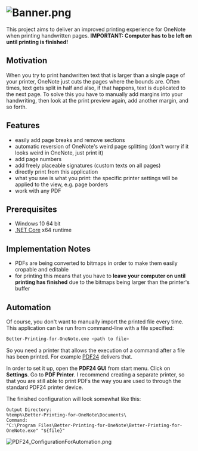 # ![Banner.png](https://user-images.githubusercontent.com/4995833/75390279-4c101200-58e8-11ea-80c0-d58cf6a28c32.png)
This project aims to deliver an improved printing experience for OneNote when printing handwritten pages. **IMPORTANT: Computer has to be left on until printing is finished!**

## Motivation
When you try to print handwritten text that is larger than a single page of your printer, OneNote just cuts the pages where the bounds are. Often times, text gets split in half and also, if that happens, text is duplicated to the next page. To solve this you have to manually add margins into your handwriting, then look at the print preview again, add another margin, and so forth.

## Features
- easily add page breaks and remove sections
- automatic reversion of OneNote's weird page splitting (don't worry if it looks weird in OneNote, just print it)
- add page numbers
- add freely placeable signatures (custom texts on all pages)
- directly print from this application
- what you see is what you print: the specific printer settings will be applied to the view, e.g. page borders
- work with any PDF

## Prerequisites

- Windows 10 64 bit
- [.NET Core](https://dotnet.microsoft.com/download) x64 runtime

## Implementation Notes

- PDFs are being converted to bitmaps in order to make them easily cropable and editable
- for printing this means that you have to **leave your computer on until printing has finished** due to the bitmaps being larger than the printer's buffer

## Automation

Of course, you don't want to manually import the printed file every time. This application can be run from command-line with a file specified:

```bash
Better-Printing-for-OneNote.exe <path to file>
```

So you need a printer that allows the execution of a command after a file has been printed. For example [PDF24](https://en.pdf24.org/) delivers that.

In order to set it up, open the **PDF24 GUI** from start menu. Click on **Settings**. Go to **PDF Printer**. I recommend creating a separate printer, so that you are still able to print PDFs the way you are used to through the standard PDF24 printer device.

The finished configuration will look somewhat like this:

```
Output Directory:
%temp%\Better-Printing-for-OneNote\Documents\
Command: 
"C:\Program Files\Better-Printing-for-OneNote\Better-Printing-for-OneNote.exe" "${file}"
```

![PDF24_ConfigurationForAutomation.png](https://user-images.githubusercontent.com/4995833/73217604-899e4580-4158-11ea-8470-ee4674a41602.PNG)

